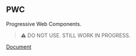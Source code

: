 ## PWC

Progressive Web Components.

> ⚠️ DO NOT USE. STILL WORK IN PROGRESS.

[Document](raxjs.github.io/pwc)
